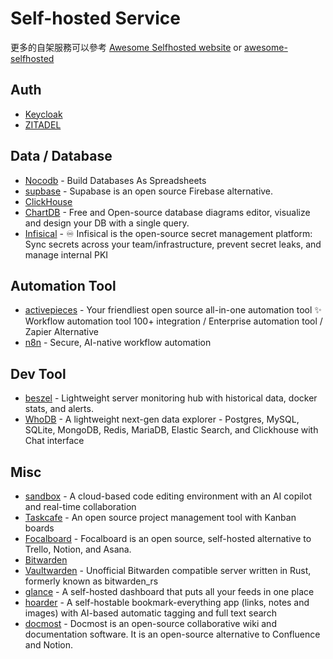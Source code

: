 # Self-hosted Service

更多的自架服務可以參考 [Awesome Selfhosted website](https://awesome-selfhosted.net/) or [awesome-selfhosted](https://github.com/awesome-selfhosted/awesome-selfhosted)

## Auth

- [Keycloak](https://www.keycloak.org/)
- [ZITADEL](https://zitadel.com/)

## Data / Database

- [Nocodb](https://nocodb.com/) - Build Databases As Spreadsheets
- [supbase](https://supabase.com/) - Supabase is an open source Firebase alternative.
- [ClickHouse](https://clickhouse.com/)
- [ChartDB](https://github.com/chartdb/chartdb) - Free and Open-source database diagrams editor, visualize and design your DB with a single query.
- [Infisical](https://infisical.com/) - ♾ Infisical is the open-source secret management platform: Sync secrets across your team/infrastructure, prevent secret leaks, and manage internal PKI

## Automation Tool

- [activepieces](https://www.activepieces.com/) - Your friendliest open source all-in-one automation tool ✨ Workflow automation tool 100+ integration / Enterprise automation tool / Zapier Alternative
- [n8n](https://n8n.io/) - Secure, AI-native workflow automation

## Dev Tool

- [beszel](https://github.com/henrygd/beszel) - Lightweight server monitoring hub with historical data, docker stats, and alerts.
- [WhoDB](https://github.com/clidey/whodb) - A lightweight next-gen data explorer - Postgres, MySQL, SQLite, MongoDB, Redis, MariaDB, Elastic Search, and Clickhouse with Chat interface

## Misc

- [sandbox](https://github.com/ishaan1013/sandbox) - A cloud-based code editing environment with an AI copilot and real-time collaboration
- [Taskcafe](https://github.com/JordanKnott/taskcafe) - An open source project management tool with Kanban boards
- [Focalboard](https://github.com/mattermost-community/focalboard) - Focalboard is an open source, self-hosted alternative to Trello, Notion, and Asana.
- [Bitwarden](https://bitwarden.com/)
- [Vaultwarden](https://github.com/dani-garcia/vaultwarden) - Unofficial Bitwarden compatible server written in Rust, formerly known as bitwarden_rs
- [glance](https://github.com/glanceapp/glance) - A self-hosted dashboard that puts all your feeds in one place
- [hoarder](https://github.com/hoarder-app/hoarder) - A self-hostable bookmark-everything app (links, notes and images) with AI-based automatic tagging and full text search
- [docmost](https://github.com/docmost/docmost) - Docmost is an open-source collaborative wiki and documentation software. It is an open-source alternative to Confluence and Notion.
